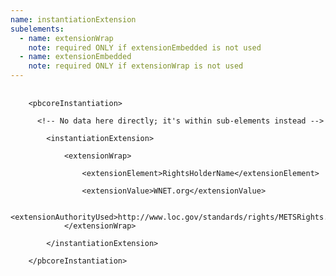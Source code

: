 ```yaml
---
name: instantiationExtension
subelements:
  - name: extensionWrap
    note: required ONLY if extensionEmbedded is not used
  - name: extensionEmbedded
    note: required ONLY if extensionWrap is not used
---
```

<pre>
  <code>
    &lt;pbcoreInstantiation&gt;<br>
      &lt;!-- No data here directly; it's within sub-elements instead --&gt;<br>
        &lt;instantiationExtension&gt;<br>
            &lt;extensionWrap&gt;<br>
                &lt;extensionElement&gt;RightsHolderName&lt;/extensionElement&gt;<br>
                &lt;extensionValue&gt;WNET.org&lt;/extensionValue&gt;<br>
                &lt;extensionAuthorityUsed&gt;http://www.loc.gov/standards/rights/METSRights.xsd&lt;/extensionAuthorityUsed&gt;
            &lt;/extensionWrap&gt;<br>
        &lt;/instantiationExtension&gt;<br>
    &lt;/pbcoreInstantiation&gt;<br>
  </code>
</pre>
